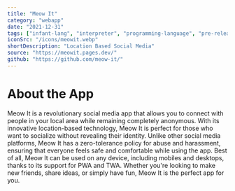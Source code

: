 ```yaml
---
title: "Meow It"
category: "webapp"
date: "2021-12-31"
tags: ["infant-lang", "interpreter", "programming-language", "pre-release"]
iconSrc: "/icons/meowit.webp"
shortDescription: "Location Based Social Media"
source: "https://meowit.pages.dev/"
github: "https://github.com/meow-it/"
---
```


# About the App

Meow It is a revolutionary social media app that allows you to connect with people in your local area while remaining completely anonymous. With its innovative location-based technology, Meow It is perfect for those who want to socialize without revealing their identity. Unlike other social media platforms, Meow It has a zero-tolerance policy for abuse and harassment, ensuring that everyone feels safe and comfortable while using the app. Best of all, Meow It can be used on any device, including mobiles and desktops, thanks to its support for PWA and TWA. Whether you're looking to make new friends, share ideas, or simply have fun, Meow It is the perfect app for you.